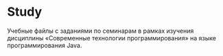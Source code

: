 # Study
Учебные файлы с заданиями по семинарам в рамках изучения дисциплины «Современные технологии программирования» на языке программирования Java.
